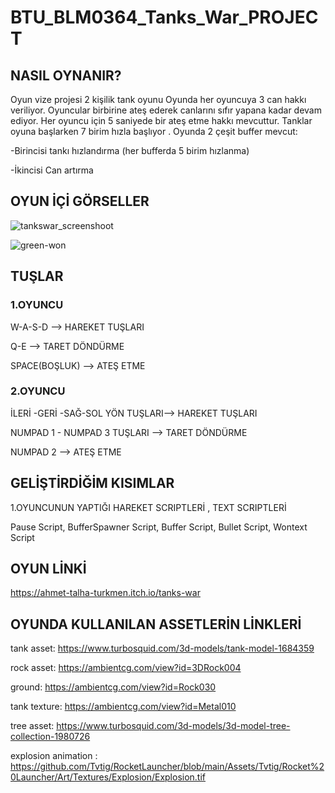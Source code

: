 # BTU_BLM0364_Tanks_War_PROJECT

## NASIL OYNANIR?

Oyun vize projesi 2 kişilik tank oyunu
Oyunda her oyuncuya 3 can hakkı veriliyor.
Oyuncular birbirine ateş ederek canlarını sıfır yapana kadar devam ediyor.
Her oyuncu için  5 saniyede  bir ateş etme hakkı mevcuttur.
Tanklar oyuna başlarken 7 birim hızla başlıyor .
Oyunda 2 çeşit buffer mevcut:

  -Birincisi tankı hızlandırma (her bufferda 5 birim hızlanma)
  
  -İkincisi Can artırma 
  
## OYUN İÇİ GÖRSELLER 

![tankswar_screenshoot](https://user-images.githubusercontent.com/75725469/204571904-b1854d5a-b019-4806-8e57-8af9b9e49a25.png)

![green-won](https://user-images.githubusercontent.com/75725469/204571934-58ba6ee5-26a3-42f8-80d5-3916888f76b5.png)

## TUŞLAR 


### 1.OYUNCU
W-A-S-D  -->  HAREKET  TUŞLARI 

Q-E    --> TARET DÖNDÜRME

SPACE(BOŞLUK) --> ATEŞ ETME

### 2.OYUNCU
İLERİ -GERİ -SAĞ-SOL  YÖN TUŞLARI--> HAREKET TUŞLARI

NUMPAD 1 - NUMPAD 3 TUŞLARI --> TARET DÖNDÜRME

NUMPAD 2 --> ATEŞ ETME 

## GELİŞTİRDİĞİM KISIMLAR

1.OYUNCUNUN YAPTIĞI HAREKET SCRIPTLERİ , TEXT SCRIPTLERİ
 
Pause Script, BufferSpawner Script, Buffer Script, Bullet Script, Wontext Script


## OYUN LİNKİ
https://ahmet-talha-turkmen.itch.io/tanks-war

## OYUNDA KULLANILAN ASSETLERİN LİNKLERİ

tank asset: https://www.turbosquid.com/3d-models/tank-model-1684359

rock asset: https://ambientcg.com/view?id=3DRock004

ground: https://ambientcg.com/view?id=Rock030 

tank texture: https://ambientcg.com/view?id=Metal010

tree asset: https://www.turbosquid.com/3d-models/3d-model-tree-collection-1980726

explosion animation : https://github.com/Tvtig/RocketLauncher/blob/main/Assets/Tvtig/Rocket%20Launcher/Art/Textures/Explosion/Explosion.tif


